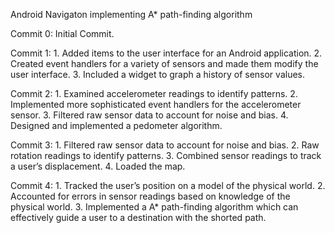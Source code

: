
Android Navigaton implementing A* path-finding algorithm

Commit 0:
				Initial Commit.

Commit 1:
				1. Added items to the user interface for an Android application.
				2. Created event handlers for a variety of sensors and made them modify the user interface.
				3. Included a widget to graph a history of sensor values.

Commit 2:
				1. Examined accelerometer readings to identify patterns.
				2. Implemented more sophisticated event handlers for the accelerometer sensor.
				3. Filtered raw sensor data to account for noise and bias.
				4. Designed and implemented a pedometer algorithm.

Commit 3:
				1. Filtered raw sensor data to account for noise and bias.
				2. Raw rotation readings to identify patterns.
				3. Combined sensor readings to track a user’s displacement.
				4. Loaded the map.

Commit 4:
				1. Tracked the user’s position on a model of the physical world.
				2. Accounted for errors in sensor readings based on knowledge of the physical world.
				3. Implemented a A* path-finding algorithm which can effectively guide a user to a destination with the shorted path.

